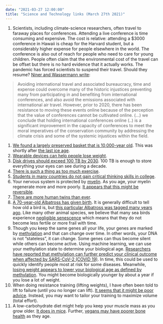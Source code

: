 ```yaml
---
date: "2021-03-27 12:00:00"
title: "Science and Technology links (March 27th 2021)"
---
```




<li style="list-style-type: none;">

1. Scientists, including climate-science researchers, often travel to faraway places for conferences. Attending a live conference is time consuming and expensive. The cost is relative: attending a $3000 conference in Hawaii is cheap for the Harvard student, but a considerably higher expense for people elsewhere in the world. The conference is also out of reach for people who need to care for young children. People often claim that the environmental cost of the travel can be offset but there is no hard evidence that it actually works. The pandemic has forced scientists to suspend their travel. Should they resume? [Niner and Wassermann write](https://www.frontiersin.org/articles/10.3389/fmars.2021.638025/full):<br/>

> Avoiding international travel and associated bureaucracy, time and expense could overcome many of the historic injustices preventing many from participating in and benefiting from international conferences, and also avoid the emissions associated with international air travel. However, prior to 2020, there has been resistance to moving these events online because of the perception that the value of conferences cannot be cultivated online. (&hellip;) we conclude that holding international conferences online (..) is a significant improvement in the capacity of conferences to meet the moral imperatives of the conservation community by addressing the climate crisis and some of the systemic injustices within the field.

1. [We found a largely preserved basket that is 10,000-year old](https://www.jpost.com/archaeology/oldest-woven-basket-in-the-world-found-in-israel-dates-back-10000-years-662183). This was shortly after [the last ice age](https://en.wikipedia.org/wiki/Last_Glacial_Period).
1. [Wearable devices can help people lose weight](https://bjsm.bmj.com/content/early/2021/02/09/bjsports-2020-103594).
1. [Disk drives should exceed 100 TB by 2030](https://www.anandtech.com/show/16544/seagates-roadmap-120-tb-hdds). 100 TB is enough to store everything your eyes can see during a decade.
1. [There is such a thing as too much exercise](https://www.cell.com/cell-metabolism/fulltext/S1550-4131(21)00102-9).
1. [Students in many countries do not gain critical thinking skills in college](https://www.nature.com/articles/s41562-021-01062-3).
1. Your nervous system is protected by [myelin](https://en.wikipedia.org/wiki/Myelin). As you age, your myelin regenerate more and more poorly. [It appears that this might be reversible](https://www.nature.com/articles/s43587-021-00041-7).
1. [There are more human twins than ever](https://academic.oup.com/humrep/advance-article/doi/10.1093/humrep/deab029/6168658).
1. [A 70-year-old Albatross has given birth](https://www.npr.org/2021/03/05/973992408/wisdom-the-albatross-now-70-hatches-yet-another-chick). It is generally difficult to tell how old a bird is, but [this particular Albatross was tagged many years ago](https://en.wikipedia.org/wiki/Wisdom_(albatross)). Like many other animal species, we believe that many sea birds experience [negligible senescence](https://en.wikipedia.org/wiki/Negligible_senescence) which means that they do not become less fertile or more frail with time.
1. Though you keep the same genes all your life, your genes are marked by [methylation](https://en.wikipedia.org/wiki/Methylation) and that can change over time. In other words, your DNA is not &ldquo;stateless&rdquo;, it can change. Some genes can thus become silent while others can become active. Using machine learning, we can use your methylation state to determine your biological age. [Researchers have reported that methylation can further predict your clinical outcome when affected by SARS-CoV-2 (COVID 19)](https://assets.researchsquare.com/files/rs-334297/v1_stamped.pdf). In time, this could be used to quickly identify people most at risk for some diseases. Meanwhile, [losing weight appears to lower your biological age as defined by methylation](https://clinicalepigeneticsjournal.biomedcentral.com/articles/10.1186/s13148-021-01031-7). You might become biologically younger by about a year if you lose a lot of weight.
1. When doing resistance training (lifting weights), I have often been told to lift to failure (until you no longer can lift). [It seems that it might be poor advice](https://journals.lww.com/nsca-jscr/Fulltext/2021/04000/Effects_of_Resistance_Training_Performed_to.39.aspx?context=FeaturedArticles&amp;collectionId=1). Instead, you may want to tailor your training to maximize volume (total effort).
1. A low-carbohydrate diet might help you keep your muscle mass as you grow older. [It does in mice](https://pubmed.ncbi.nlm.nih.gov/33675103/). Further, [vegans may have poorer bone health](https://www.mdpi.com/2072-6643/13/2/685/htm) as they age.



